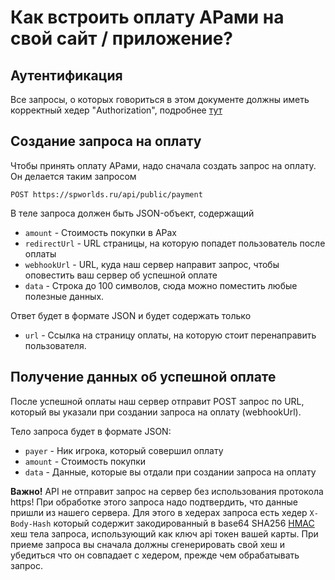 # Как встроить оплату АРами на свой сайт / приложение?

## Аутентификация

Все запросы, о которых говориться в этом документе должны иметь корректный хедер "Authorization", подробнее [тут](./AUTHORIZATION.md)

## Создание запроса на оплату

Чтобы принять оплату АРами, надо сначала создать запрос на оплату. Он делается таким запросом

```
POST https://spworlds.ru/api/public/payment
```

В теле запроса должен быть JSON-объект, содержащий

- `amount` - Стоимость покупки в АРах
- `redirectUrl` - URL страницы, на которую попадет пользователь после оплаты
- `webhookUrl` - URL, куда наш сервер направит запрос, чтобы оповестить ваш сервер об успешной оплате
- `data` - Строка до 100 символов, сюда можно поместить любые полезные данных.

Ответ будет в формате JSON и будет содержать только

- `url` - Ссылка на страницу оплаты, на которую стоит перенаправить пользователя.

## Получение данных об успешной оплате

После успешной оплаты наш сервер отправит POST запрос по URL, который вы указали при создании запроса на оплату (webhookUrl).

Тело запроса будет в формате JSON:

- `payer` - Ник игрока, который совершил оплату
- `amount` - Стоимость покупки
- `data` - Данные, которые вы отдали при создании запроса на оплату

**Важно!** API не отправит запрос на сервер без использования протокола https! При обработке этого запроса надо подтвердить, что данные пришли из нашего сервера. Для этого в хедерах запроса есть хедер `X-Body-Hash` который содержит закодированный в base64 SHA256 [HMAC](https://ru.wikipedia.org/wiki/HMAC) хеш тела запроса, использующий как ключ api токен вашей карты. При приеме запроса вы сначала должны сгенерировать свой хеш и убедиться что он совпадает с хедером, прежде чем обрабатывать запрос.
